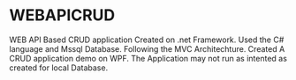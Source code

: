 # WEBAPICRUD
WEB API Based CRUD application
Created on .net Framework.
Used the C# language and Mssql Database.
Following the MVC Architechture.
Created A CRUD application demo on WPF.
The Application may not run as intented as created for local Database.
